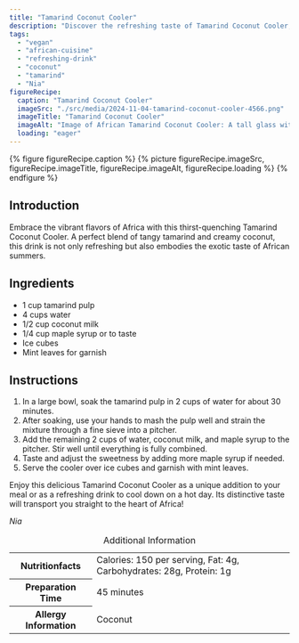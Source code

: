 ```yaml
---
title: "Tamarind Coconut Cooler"
description: "Discover the refreshing taste of Tamarind Coconut Cooler, a perfect vegan drink blending tamarind pulp and coconut milk, inspired by African flavors."
tags:
  - "vegan"
  - "african-cuisine"
  - "refreshing-drink"
  - "coconut"
  - "tamarind"
  - "Nia"
figureRecipe: 
  caption: "Tamarind Coconut Cooler"
  imageSrc: "./src/media/2024-11-04-tamarind-coconut-cooler-4566.png"
  imageTitle: "Tamarind Coconut Cooler"
  imageAlt: "Image of African Tamarind Coconut Cooler: A tall glass with brown drink and creamy coconut streaks, adorned with mint, beside tamarind pods and coconut shell, in bright light."
  loading: "eager"
---
```


{% figure figureRecipe.caption %}
{% picture figureRecipe.imageSrc, figureRecipe.imageTitle, figureRecipe.imageAlt, figureRecipe.loading %}
{% endfigure %}

## Introduction

Embrace the vibrant flavors of Africa with this thirst-quenching Tamarind Coconut Cooler. A perfect blend of tangy tamarind and creamy coconut, this drink is not only refreshing but also embodies the exotic taste of African summers.

## Ingredients

- 1 cup tamarind pulp
- 4 cups water
- 1/2 cup coconut milk
- 1/4 cup maple syrup or to taste
- Ice cubes
- Mint leaves for garnish

## Instructions

1. In a large bowl, soak the tamarind pulp in 2 cups of water for about 30 minutes.
2. After soaking, use your hands to mash the pulp well and strain the mixture through a fine sieve into a pitcher.
3. Add the remaining 2 cups of water, coconut milk, and maple syrup to the pitcher. Stir well until everything is fully combined.
4. Taste and adjust the sweetness by adding more maple syrup if needed.
5. Serve the cooler over ice cubes and garnish with mint leaves.

Enjoy this delicious Tamarind Coconut Cooler as a unique addition to your meal or as a refreshing drink to cool down on a hot day. Its distinctive taste will transport you straight to the heart of Africa!

*Nia*

<table><caption class='sr-only'>Additional Information</caption><tr><th>Nutritionfacts</th><td>Calories: 150 per serving, Fat: 4g, Carbohydrates: 28g, Protein: 1g&nbsp;</td></tr><tr><th>Preparation Time</th><td>45 minutes&nbsp;</td></tr><tr><th>Allergy Information</th><td>Coconut&nbsp;</td></tr></table>

